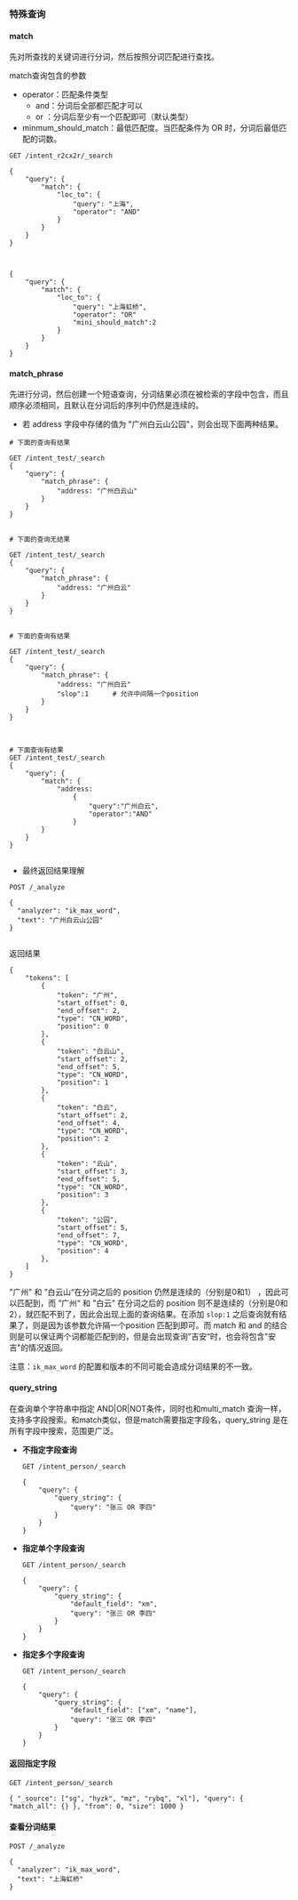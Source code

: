 ### 特殊查询

#### match

先对所查找的关键词进行分词，然后按照分词匹配进行查找。

match查询包含的参数

- operator：匹配条件类型
  - and：分词后全部都匹配才可以
  - or ：分词后至少有一个匹配即可（默认类型）
- minmum_should_match：最低匹配度。当匹配条件为 OR 时，分词后最低匹配的词数。

```shell
GET /intent_r2cx2r/_search

{
    "query": {
        "match": {
            "loc_to": {
                "query": "上海",
                "operator": "AND"
            }
        }
    }
}



{
    "query": {
        "match": {
            "loc_to": {
                "query": "上海虹桥",
                "operator": "OR"
                "mini_should_match":2
            }
        }
    }
}

```



#### match_phrase

先进行分词，然后创建一个短语查询，分词结果必须在被检索的字段中包含，而且顺序必须相同，且默认在分词后的序列中仍然是连续的。

- 若 address 字段中存储的值为 "广州白云山公园"，则会出现下面两种结果。

```shell
# 下面的查询有结果

GET /intent_test/_search
{
    "query": {
        "match_phrase": {
            "address: "广州白云山"
        }
    }
}


# 下面的查询无结果

GET /intent_test/_search
{
    "query": {
        "match_phrase": {
            "address: "广州白云"
        }
    }
}


# 下面的查询有结果

GET /intent_test/_search
{
    "query": {
        "match_phrase": {
            "address: "广州白云"
            "slop":1      # 允许中间隔一个position 
        }
    }
}



# 下面查询有结果
GET /intent_test/_search
{
    "query": {
        "match": {
            "address: 
            	{
                    "query":"广州白云",
                    "operator":"AND"
            	}
        }
    }
}


```

- 最终返回结果理解

```shell
POST /_analyze

{
  "analyzer": "ik_max_word",
  "text": "广州白云山公园"
}


```

返回结果

```shell
{
    "tokens": [
        {
            "token": "广州",
            "start_offset": 0,
            "end_offset": 2,
            "type": "CN_WORD",
            "position": 0
        },
        {
            "token": "白云山",
            "start_offset": 2,
            "end_offset": 5,
            "type": "CN_WORD",
            "position": 1
        },
        {
            "token": "白云",
            "start_offset": 2,
            "end_offset": 4,
            "type": "CN_WORD",
            "position": 2
        },
        {
            "token": "云山",
            "start_offset": 3,
            "end_offset": 5,
            "type": "CN_WORD",
            "position": 3
        },
        {
            "token": "公园",
            "start_offset": 5,
            "end_offset": 7,
            "type": "CN_WORD",
            "position": 4
        },
    ]
}
```

"广州" 和 ”白云山“在分词之后的 position 仍然是连续的（分别是0和1） ，因此可以匹配到，而 ”广州“ 和 "白云" 在分词之后的 position 则不是连续的（分别是0和2），就匹配不到了，因此会出现上面的查询结果。在添加 `slop:1` 之后查询就有结果了，则是因为该参数允许隔一个position 匹配到即可。而 match 和 and 的结合则是可以保证两个词都能匹配到的，但是会出现查询”吉安“时，也会将包含"安吉"的情况返回。

注意：`ik_max_word` 的配置和版本的不同可能会造成分词结果的不一致。

#### query_string

在查询单个字符串中指定 AND|OR|NOT条件，同时也和multi_match 查询一样，支持多字段搜索。和match类似，但是match需要指定字段名，query_string 是在所有字段中搜索，范围更广泛。

- **不指定字段查询**

  ```shell
  GET /intent_person/_search
  
  {
      "query": {
          "query_string": {
              "query": "张三 OR 李四"
          }
      }
  }
  
  ```

  

- **指定单个字段查询**

  ```shell
  GET /intent_person/_search
  
  {
      "query": {
          "query_string": {
              "default_field": "xm",
              "query": "张三 OR 李四"
          }
      }
  }
  
  ```

- **指定多个字段查询**

  ```shell
  GET /intent_person/_search
  
  {
      "query": {
          "query_string": {
              "default_field": ["xm", "name"],
              "query": "张三 OR 李四"
          }
      }
  }
  
  ```

  

#### 返回指定字段

```shell
GET /intent_person/_search

{ "_source": ["sg", "hyzk", "mz", "rybq", "xl"], "query": { "match_all": {} }, "from": 0, "size": 1000 }
```

#### 查看分词结果

```shell
POST /_analyze

{
  "analyzer": "ik_max_word",
  "text": "上海虹桥"
}
```

